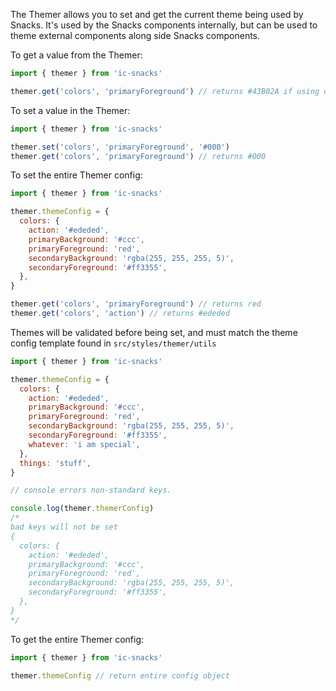 The Themer allows you to set and get the current theme being used by Snacks. It's used by the Snacks components internally, but can be used to theme external components along side Snacks components.

To get a value from the Themer:
```js static
import { themer } from 'ic-snacks'

themer.get('colors', 'primaryForeground') // returns #43B02A if using default themer
```

To set a value in the Themer:
```js static
import { themer } from 'ic-snacks'

themer.set('colors', 'primaryForeground', '#000')
themer.get('colors', 'primaryForeground') // returns #000
```

To set the entire Themer config:
```js static
import { themer } from 'ic-snacks'

themer.themeConfig = {
  colors: {
    action: '#ededed',
    primaryBackground: '#ccc',
    primaryForeground: 'red',
    secondaryBackground: 'rgba(255, 255, 255, 5)',
    secondaryForeground: '#ff3355',
  },
}

themer.get('colors', 'primaryForeground') // returns red
themer.get('colors', 'action') // returns #ededed
```

Themes will be validated before being set, and must match the theme config template found in `src/styles/themer/utils`

```js static
import { themer } from 'ic-snacks'

themer.themeConfig = {
  colors: {
    action: '#ededed',
    primaryBackground: '#ccc',
    primaryForeground: 'red',
    secondaryBackground: 'rgba(255, 255, 255, 5)',
    secondaryForeground: '#ff3355',
    whatever: 'i am special',
  },
  things: 'stuff',
}

// console errors non-standard keys.

console.log(themer.themerConfig)
/*
bad keys will not be set
{
  colors: {
    action: '#ededed',
    primaryBackground: '#ccc',
    primaryForeground: 'red',
    secondaryBackground: 'rgba(255, 255, 255, 5)',
    secondaryForeground: '#ff3355',
  },
}
*/
```

To get the entire Themer config:
```js static
import { themer } from 'ic-snacks'

themer.themeConfig // return entire config object
```
